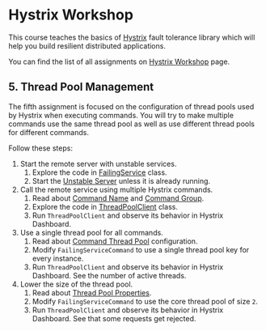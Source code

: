 # Hystrix Workshop

This course teaches the basics of [Hystrix](https://github.com/Netflix/Hystrix) fault tolerance library which will help you build resilient distributed applications.

You can find the list of all assignments on [Hystrix Workshop](https://github.com/livthomas/hystrix-workshop) page.

## 5. Thread Pool Management

The fifth assignment is focused on the configuration of thread pools used by Hystrix when executing commands.
You will try to make multiple commands use the same thread pool as well as use different thread pools for different commands.

Follow these steps:

1. Start the remote server with unstable services.
    1. Explore the code in [FailingService](https://github.com/livthomas/hystrix-workshop/blob/master/unstable-server/src/main/java/net/livthomas/hystrix/server/FailingService.java) class.
    1. Start the [Unstable Server](https://github.com/livthomas/hystrix-workshop/tree/master/unstable-server) unless it is already running.
1. Call the remote service using multiple Hystrix commands.
    1. Read about [Command Name](https://github.com/Netflix/Hystrix/wiki/How-To-Use#CommandName) and [Command Group](https://github.com/Netflix/Hystrix/wiki/How-To-Use#CommandGroup).
    1. Explore the code in [ThreadPoolClient](https://github.com/livthomas/hystrix-workshop/blob/master/05-thread-pool/src/main/java/net/livthomas/hystrix/threadpool/ThreadPoolClient.java) class.
    1. Run `ThreadPoolClient` and observe its behavior in Hystrix Dashboard.
1. Use a single thread pool for all commands.
    1. Read about [Command Thread Pool](https://github.com/Netflix/Hystrix/wiki/How-To-Use#CommandThreadPool) configuration.
    1. Modify `FailingServiceCommand` to use a single thread pool key for every instance.
    1. Run `ThreadPoolClient` and observe its behavior in Hystrix Dashboard. See the number of active threads.
1. Lower the size of the thread pool.
    1. Read about [Thread Pool Properties](https://github.com/Netflix/Hystrix/wiki/Configuration#ThreadPool).
    1. Modify `FailingServiceCommand` to use the core thread pool of size `2`.
    1. Run `ThreadPoolClient` and observe its behavior in Hystrix Dashboard. See that some requests get rejected.

